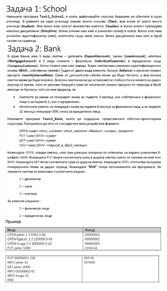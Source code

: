 
![](https://github.com/Aftohtont/Swift-Home-Work/blob/master/Java/Introduction_01/Introduction/oopprinciplesextrafeature/feature1.PNG)
![](https://github.com/Aftohtont/Swift-Home-Work/blob/master/Java/Introduction_01/Introduction/oopprinciplesextrafeature/feature2.PNG)
![](https://github.com/Aftohtont/Swift-Home-Work/blob/master/Java/Introduction_01/Introduction/oopprinciplesextrafeature/feature3.PNG)
![](https://github.com/Aftohtont/Swift-Home-Work/blob/master/Java/Introduction_01/Introduction/oopprinciplesextrafeature/feature4.PNG)
